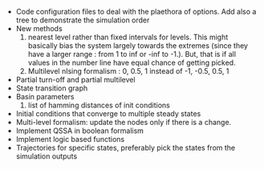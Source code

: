 - Code configuration files to deal with the plaethora of options. Add also a tree to demonstrate the simulation order
- New methods
    1. nearest level rather than fixed intervals for levels. This might basically bias the system largely towards the extremes (since they have a larger range : from 1 to inf or -inf to -1.). But, that is if all values in the number line have equal chance of getting picked. 
    2. Multilevel nIsing formalism : 0, 0.5, 1 instead of -1, -0.5, 0.5, 1
- Partial turn-off and partial multilevel
- State transition graph
- Basin parameters
    1. list of hamming distances of init conditions
- Initial conditions that converge to multiple steady states
- Multi-level formalism: update the nodes only if there is a change.
- Implement QSSA in boolean formalism
- Implement logic based functions
- Trajectories for specific states, preferably pick the states from the simulation outputs
